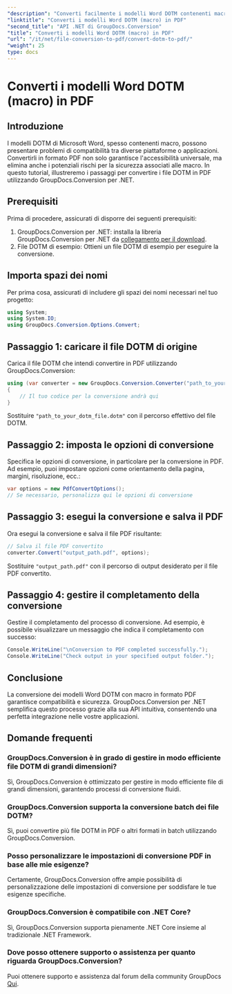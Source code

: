 ```yaml
---
"description": "Converti facilmente i modelli Word DOTM contenenti macro in PDF utilizzando GroupDocs.Conversion per .NET. Garantisci compatibilità e sicurezza con semplici passaggi."
"linktitle": "Converti i modelli Word DOTM (macro) in PDF"
"second_title": "API .NET di GroupDocs.Conversion"
"title": "Converti i modelli Word DOTM (macro) in PDF"
"url": "/it/net/file-conversion-to-pdf/convert-dotm-to-pdf/"
"weight": 25
type: docs
---
```

# Converti i modelli Word DOTM (macro) in PDF

## Introduzione
I modelli DOTM di Microsoft Word, spesso contenenti macro, possono presentare problemi di compatibilità tra diverse piattaforme o applicazioni. Convertirli in formato PDF non solo garantisce l'accessibilità universale, ma elimina anche i potenziali rischi per la sicurezza associati alle macro. In questo tutorial, illustreremo i passaggi per convertire i file DOTM in PDF utilizzando GroupDocs.Conversion per .NET.
## Prerequisiti
Prima di procedere, assicurati di disporre dei seguenti prerequisiti:
1. GroupDocs.Conversion per .NET: installa la libreria GroupDocs.Conversion per .NET da [collegamento per il download](https://releases.groupdocs.com/conversion/net/). 
2. File DOTM di esempio: Ottieni un file DOTM di esempio per eseguire la conversione.

## Importa spazi dei nomi
Per prima cosa, assicurati di includere gli spazi dei nomi necessari nel tuo progetto:
```csharp
using System;
using System.IO;
using GroupDocs.Conversion.Options.Convert;
```
## Passaggio 1: caricare il file DOTM di origine
Carica il file DOTM che intendi convertire in PDF utilizzando GroupDocs.Conversion:
```csharp
using (var converter = new GroupDocs.Conversion.Converter("path_to_your_dotm_file.dotm"))
{
    // Il tuo codice per la conversione andrà qui
}
```
Sostituire `"path_to_your_dotm_file.dotm"` con il percorso effettivo del file DOTM.
## Passaggio 2: imposta le opzioni di conversione
Specifica le opzioni di conversione, in particolare per la conversione in PDF. Ad esempio, puoi impostare opzioni come orientamento della pagina, margini, risoluzione, ecc.:
```csharp
var options = new PdfConvertOptions();
// Se necessario, personalizza qui le opzioni di conversione
```
## Passaggio 3: esegui la conversione e salva il PDF
Ora esegui la conversione e salva il file PDF risultante:
```csharp
// Salva il file PDF convertito
converter.Convert("output_path.pdf", options);
```
Sostituire `"output_path.pdf"` con il percorso di output desiderato per il file PDF convertito.
## Passaggio 4: gestire il completamento della conversione
Gestire il completamento del processo di conversione. Ad esempio, è possibile visualizzare un messaggio che indica il completamento con successo:
```csharp
Console.WriteLine("\nConversion to PDF completed successfully.");
Console.WriteLine("Check output in your specified output folder.");
```

## Conclusione
La conversione dei modelli Word DOTM con macro in formato PDF garantisce compatibilità e sicurezza. GroupDocs.Conversion per .NET semplifica questo processo grazie alla sua API intuitiva, consentendo una perfetta integrazione nelle vostre applicazioni.
## Domande frequenti
### GroupDocs.Conversion è in grado di gestire in modo efficiente file DOTM di grandi dimensioni?
Sì, GroupDocs.Conversion è ottimizzato per gestire in modo efficiente file di grandi dimensioni, garantendo processi di conversione fluidi.
### GroupDocs.Conversion supporta la conversione batch dei file DOTM?
Sì, puoi convertire più file DOTM in PDF o altri formati in batch utilizzando GroupDocs.Conversion.
### Posso personalizzare le impostazioni di conversione PDF in base alle mie esigenze?
Certamente, GroupDocs.Conversion offre ampie possibilità di personalizzazione delle impostazioni di conversione per soddisfare le tue esigenze specifiche.
### GroupDocs.Conversion è compatibile con .NET Core?
Sì, GroupDocs.Conversion supporta pienamente .NET Core insieme al tradizionale .NET Framework.
### Dove posso ottenere supporto o assistenza per quanto riguarda GroupDocs.Conversion?
Puoi ottenere supporto e assistenza dal forum della community GroupDocs [Qui](https://forum.groupdocs.com/c/conversion/11).